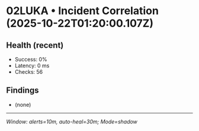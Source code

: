 # 02LUKA • Incident Correlation (2025-10-22T01:20:00.107Z)

## Health (recent)
- Success: 0%
- Latency: 0 ms
- Checks: 56

## Findings
- (none)

---
_Window: alerts=10m, auto-heal=30m; Mode=shadow_